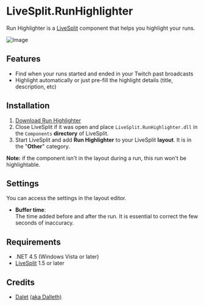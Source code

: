 LiveSplit.RunHighlighter
========================
Run Highlighter is a [LiveSplit](http://livesplit.org/) component that helps you highlight your runs.

![Image](http://i.imgur.com/e8Mg7Wv.png)

Features
--------
* Find when your runs started and ended in your Twitch past broadcasts
* Highlight automatically or just pre-fill the highlight details (title, description, etc)

Installation
------------
1. [Download Run Highlighter](https://github.com/Dalet/LiveSplit.RunHighlighter/releases/latest)
2. Close LiveSplit if it was open and place `LiveSplit.RunHighlighter.dll` in the `Components` **directory** of LiveSplit.
3. Start LiveSplit and add **Run Highlighter** to your LiveSplit **layout**. It is in the "**Other**" category.

**Note:** if the component isn't in the layout during a run, this run won't be highlightable.

Settings
--------
You can access the settings in the layout editor.

* **Buffer time**:  
The time added before and after the run. It is essential to correct the few seconds of inaccuracy.

Requirements
------------
* .NET 4.5 (Windows Vista or later)
* [LiveSplit](http://livesplit.org/) 1.5 or later

Credits
-------
* [Dalet](https://twitter.com/Dalleth_) [(aka Dalleth)](http://twitch.tv/dalleth_)